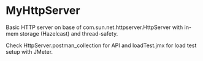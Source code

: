 # MyHttpServer
Basic HTTP server on base of com.sun.net.httpserver.HttpServer with in-mem storage (Hazelcast) and thread-safety.

Check HttpServer.postman_collection for API and loadTest.jmx for load test setup with JMeter.
